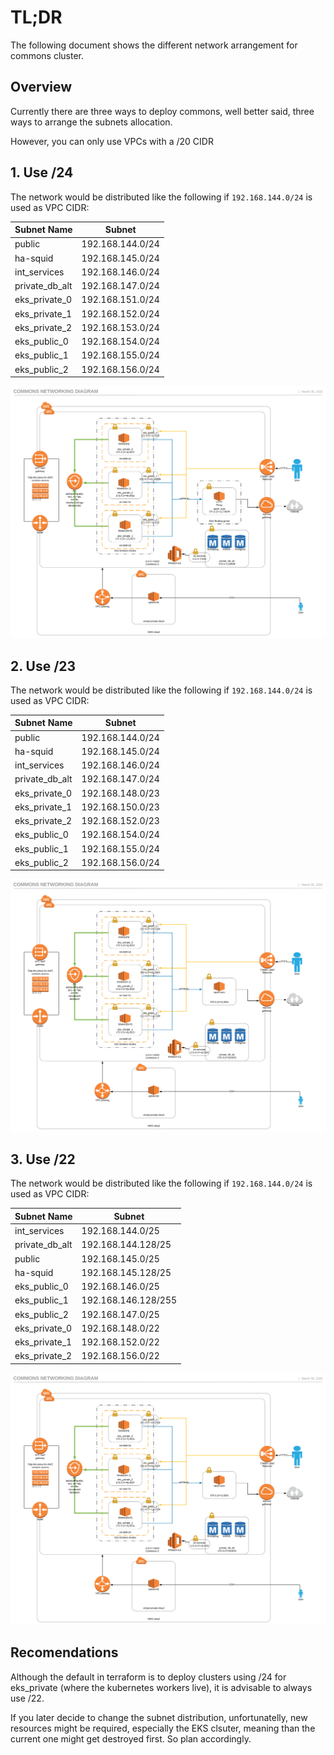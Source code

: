 # TL;DR

The following document shows the different network arrangement for commons cluster.


## Overview

Currently there are three ways to deploy commons, well better said, three ways to arrange the subnets allocation.

However, you can only use VPCs with a /20 CIDR


## 1. Use /24

The network would be distributed like the following if `192.168.144.0/24` is used as VPC CIDR:

Subnet Name | Subnet
 --- | ---
public | 192.168.144.0/24
ha-squid | 192.168.145.0/24
int_services | 192.168.146.0/24
private_db_alt | 192.168.147.0/24
eks_private_0 | 192.168.151.0/24
eks_private_1 | 192.168.152.0/24
eks_private_2 | 192.168.153.0/24
eks_public_0 | 192.168.154.0/24
eks_public_1 | 192.168.155.0/24
eks_public_2 | 192.168.156.0/24

![Architecture](CommonsNetowrkingDiagram-24.svg)


## 2. Use /23

The network would be distributed like the following if `192.168.144.0/24` is used as VPC CIDR:

Subnet Name | Subnet
 --- | ---
public | 192.168.144.0/24
ha-squid | 192.168.145.0/24
int_services | 192.168.146.0/24
private_db_alt | 192.168.147.0/24
eks_private_0 | 192.168.148.0/23
eks_private_1 | 192.168.150.0/23
eks_private_2 | 192.168.152.0/23
eks_public_0 | 192.168.154.0/24
eks_public_1 | 192.168.155.0/24
eks_public_2 | 192.168.156.0/24

![Architecture](CommonsNetowrkingDiagram-23.svg)


## 3. Use /22

The network would be distributed like the following if `192.168.144.0/24` is used as VPC CIDR:

Subnet Name | Subnet
 --- | ---
int_services | 192.168.144.0/25
private_db_alt | 192.168.144.128/25
public | 192.168.145.0/25
ha-squid | 192.168.145.128/25
eks_public_0 | 192.168.146.0/25
eks_public_1 | 192.168.146.128/255
eks_public_2 | 192.168.147.0/25
eks_private_0 | 192.168.148.0/22
eks_private_1 | 192.168.152.0/22
eks_private_2 | 192.168.156.0/22

![Architecture](CommonsNetowrkingDiagram-22.svg)


## Recomendations

Although the default in terraform is to deploy clusters using /24 for eks_private (where the kubernetes workers live), it is advisable to always use /22.

If you later decide to change the subnet distribution, unfortunatelly, new resources might be required, especially the EKS clsuter, meaning than the current one might get destroyed first. So plan accordingly.

